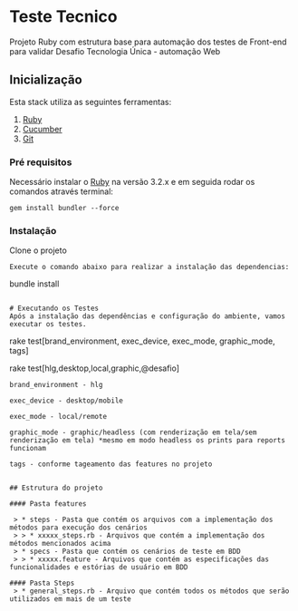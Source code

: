 # Teste Tecnico
Projeto Ruby com estrutura base para automação dos testes de Front-end para validar Desafio Tecnologia Única - automação Web 

## Inicialização
Esta stack utiliza as seguintes ferramentas:
1. [Ruby](https://rubyinstaller.org/)
2. [Cucumber](https://cucumber.io/)
3. [Git](https://git-scm.com/download/win)

### Pré requisitos
Necessário instalar o [Ruby](https://rubyinstaller.org/) na versão 3.2.x e em seguida rodar os comandos através terminal:

```
gem install bundler --force
```

### Instalação
Clone o projeto 
```
Execute o comando abaixo para realizar a instalação das dependencias:
```
bundle install
```

# Executando os Testes
Após a instalação das dependências e configuração do ambiente, vamos executar os testes. 
```
rake test[brand_environment, exec_device, exec_mode, graphic_mode, tags]

rake test[hlg,desktop,local,graphic,@desafio]
```
brand_environment - hlg

exec_device - desktop/mobile

exec_mode - local/remote

graphic_mode - graphic/headless (com renderização em tela/sem renderização em tela) *mesmo em modo headless os prints para reports funcionam

tags - conforme tageamento das features no projeto


## Estrutura do projeto 

#### Pasta features

 > * steps - Pasta que contém os arquivos com a implementação dos métodos para execução dos cenários
 > > * xxxxx_steps.rb - Arquivos que contém a implementação dos métodos mencionados acima
 > * specs - Pasta que contém os cenários de teste em BDD
 > > * xxxxx.feature - Arquivos que contém as especificações das funcionalidades e estórias de usuário em BDD

#### Pasta Steps
 > * general_steps.rb - Arquivo que contém todos os métodos que serão utilizados em mais de um teste
